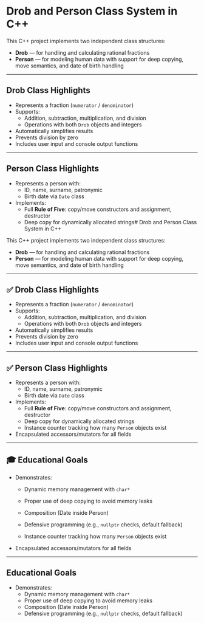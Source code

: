 # Drob and Person Class System in C++

This C++ project implements two independent class structures:

- **Drob** — for handling and calculating rational fractions
- **Person** — for modeling human data with support for deep copying, move semantics, and date of birth handling

---

## Drob Class Highlights

- Represents a fraction (`numerator` / `denominator`)
- Supports:
  - Addition, subtraction, multiplication, and division
  - Operations with both `Drob` objects and integers
- Automatically simplifies results
- Prevents division by zero
- Includes user input and console output functions

---

## Person Class Highlights

- Represents a person with:
  - ID, name, surname, patronymic
  - Birth date via `Date` class
- Implements:
  - Full **Rule of Five**: copy/move constructors and assignment, destructor
  - Deep copy for dynamically allocated strings# Drob and Person Class System in C++

This C++ project implements two independent class structures:

- **Drob** — for handling and calculating rational fractions
- **Person** — for modeling human data with support for deep copying, move semantics, and date of birth handling

---

## ✅ Drob Class Highlights

- Represents a fraction (`numerator` / `denominator`)
- Supports:
  - Addition, subtraction, multiplication, and division
  - Operations with both `Drob` objects and integers
- Automatically simplifies results
- Prevents division by zero
- Includes user input and console output functions

---

## ✅ Person Class Highlights

- Represents a person with:
  - ID, name, surname, patronymic
  - Birth date via `Date` class
- Implements:
  - Full **Rule of Five**: copy/move constructors and assignment, destructor
  - Deep copy for dynamically allocated strings
  - Instance counter tracking how many `Person` objects exist
- Encapsulated accessors/mutators for all fields

---

## 🎓 Educational Goals

- Demonstrates:
  - Dynamic memory management with `char*`
  - Proper use of deep copying to avoid memory leaks
  - Composition (Date inside Person)
  - Defensive programming (e.g., `nullptr` checks, default fallback)

  - Instance counter tracking how many `Person` objects exist
- Encapsulated accessors/mutators for all fields

---

## Educational Goals

- Demonstrates:
  - Dynamic memory management with `char*`
  - Proper use of deep copying to avoid memory leaks
  - Composition (Date inside Person)
  - Defensive programming (e.g., `nullptr` checks, default fallback)
